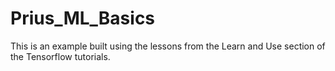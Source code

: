 # Prius_ML_Basics

This is an example built using the lessons from the Learn and Use section of the Tensorflow tutorials.
